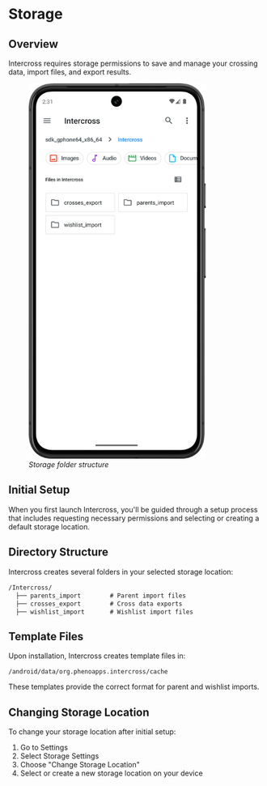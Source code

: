 <link rel="stylesheet" type="text/css" href="_styles/styles.css">

# Storage

## Overview

Intercross requires storage permissions to save and manage your crossing data, import files, and export results.

<figure class="image">
    <img class="screenshot" src="_static/images/storage_structure.png" width="350px">
    <figcaption class="screenshot-caption"><i>Storage folder structure</i></figcaption>
</figure>

## Initial Setup

When you first launch Intercross, you'll be guided through a setup process that includes requesting necessary permissions and selecting or creating a default storage location.

## Directory Structure

Intercross creates several folders in your selected storage location:

```
/Intercross/
  ├── parents_import        # Parent import files
  ├── crosses_export        # Cross data exports
  ├── wishlist_import       # Wishlist import files
```

## Template Files

Upon installation, Intercross creates template files in:

```
/android/data/org.phenoapps.intercross/cache
```

These templates provide the correct format for parent and wishlist imports.

## Changing Storage Location

To change your storage location after initial setup:

1. Go to Settings
2. Select Storage Settings
3. Choose "Change Storage Location"
4. Select or create a new storage location on your device
